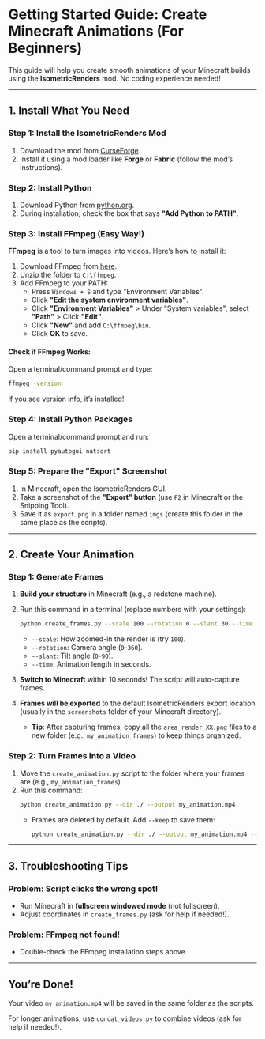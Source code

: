 # **Getting Started Guide: Create Minecraft Animations (For Beginners)**

This guide will help you create smooth animations of your Minecraft builds using the **IsometricRenders** mod. No coding experience needed!

---

## **1. Install What You Need**

### **Step 1: Install the IsometricRenders Mod**

1. Download the mod from [CurseForge](https://www.curseforge.com/minecraft/mc-mods/isometric-renders).
2. Install it using a mod loader like **Forge** or **Fabric** (follow the mod’s instructions).

### **Step 2: Install Python**

1. Download Python from [python.org](https://www.python.org/downloads/).
2. During installation, check the box that says **"Add Python to PATH"**.

### **Step 3: Install FFmpeg (Easy Way!)**

**FFmpeg** is a tool to turn images into videos. Here’s how to install it:

1. Download FFmpeg from [here](https://www.gyan.dev/ffmpeg/builds/ffmpeg-git-full.7z).
2. Unzip the folder to `C:\ffmpeg`.
3. Add FFmpeg to your PATH:
   - Press `Windows + S` and type "Environment Variables".
   - Click **"Edit the system environment variables"**.
   - Click **"Environment Variables"** > Under "System variables", select **"Path"** > Click **"Edit"**.
   - Click **"New"** and add `C:\ffmpeg\bin`.
   - Click **OK** to save.

#### **Check if FFmpeg Works**:

Open a terminal/command prompt and type:

```bash
ffmpeg -version
```

If you see version info, it’s installed!

### **Step 4: Install Python Packages**

Open a terminal/command prompt and run:

```bash
pip install pyautogui natsort
```

### **Step 5: Prepare the "Export" Screenshot**

1. In Minecraft, open the IsometricRenders GUI.
2. Take a screenshot of the **"Export" button** (use `F2` in Minecraft or the Snipping Tool).
3. Save it as `export.png` in a folder named `imgs` (create this folder in the same place as the scripts).

---

## **2. Create Your Animation**

### **Step 1: Generate Frames**

1. **Build your structure** in Minecraft (e.g., a redstone machine).
2. Run this command in a terminal (replace numbers with your settings):

   ```bash
   python create_frames.py --scale 100 --rotation 0 --slant 30 --time 5
   ```

   - `--scale`: How zoomed-in the render is (try `100`).
   - `--rotation`: Camera angle (`0`-`360`).
   - `--slant`: Tilt angle (`0`-`90`).
   - `--time`: Animation length in seconds.

3. **Switch to Minecraft** within 10 seconds! The script will auto-capture frames.

4. **Frames will be exported** to the default IsometricRenders export location (usually in the `screenshots` folder of your Minecraft directory).
   - **Tip**: After capturing frames, copy all the `area_render_XX.png` files to a new folder (e.g., `my_animation_frames`) to keep things organized.

### **Step 2: Turn Frames into a Video**

1. Move the `create_animation.py` script to the folder where your frames are (e.g., `my_animation_frames`).
2. Run this command:
   ```bash
   python create_animation.py --dir ./ --output my_animation.mp4
   ```
   - Frames are deleted by default. Add `--keep` to save them:
     ```bash
     python create_animation.py --dir ./ --output my_animation.mp4 --keep
     ```

---

## **3. Troubleshooting Tips**

### **Problem: Script clicks the wrong spot!**

- Run Minecraft in **fullscreen windowed mode** (not fullscreen).
- Adjust coordinates in `create_frames.py` (ask for help if needed!).

### **Problem: FFmpeg not found!**

- Double-check the FFmpeg installation steps above.

---

## **You’re Done!**

Your video `my_animation.mp4` will be saved in the same folder as the scripts.

For longer animations, use `concat_videos.py` to combine videos (ask for help if needed!).
